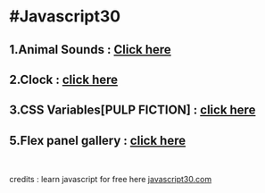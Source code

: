 # **#Javascript30**

## 1.Animal Sounds : [Click here](https://anudeep-313.github.io/JS30/01.Animal%20sounds/index.html)
## 2.Clock : [click here](https://anudeep-313.github.io/JS30/02.Clock/index.html)
## 3.CSS Variables[PULP FICTION] : [click here](https://anudeep-313.github.io/JS30/03.CSS%20Variables_PULP%20FICTION/index.html)
## 5.Flex panel gallery : [click here](https://anudeep-313.github.io/JS30/05.Flex%20panel%20gallery/index.html)




<br>

   credits : learn javascript for free here [javascript30.com](https://javascript30.com/)
